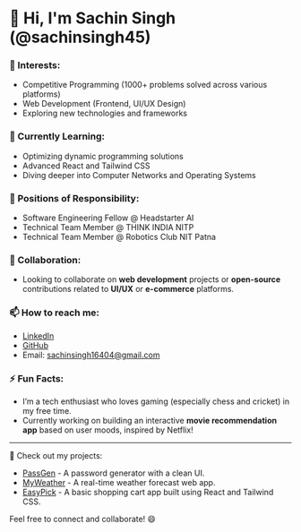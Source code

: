 # 👋 Hi, I'm Sachin Singh (@sachinsingh45)

### 👀 Interests:
- Competitive Programming (1000+ problems solved across various platforms)
- Web Development (Frontend, UI/UX Design)
- Exploring new technologies and frameworks

### 🌱 Currently Learning:
- Optimizing dynamic programming solutions
- Advanced React and Tailwind CSS
- Diving deeper into Computer Networks and Operating Systems

### 💼 Positions of Responsibility:
- Software Engineering Fellow @ Headstarter AI
- Technical Team Member @ THINK INDIA NITP
- Technical Team Member @ Robotics Club NIT Patna

### 💞️ Collaboration:
- Looking to collaborate on **web development** projects or **open-source** contributions related to **UI/UX** or **e-commerce** platforms.

### 📫 How to reach me:
- [LinkedIn](https://www.linkedin.com/in/sachinsingh45)
- [GitHub](https://github.com/sachinsingh45)
- Email: sachinsingh16404@gmail.com

### ⚡ Fun Facts:
- I’m a tech enthusiast who loves gaming (especially chess and cricket) in my free time.
- Currently working on building an interactive **movie recommendation app** based on user moods, inspired by Netflix!

---

🌟 Check out my projects:
- [PassGen](https://github.com/sachinsingh45/PassGen) - A password generator with a clean UI.
- [MyWeather](https://github.com/sachinsingh45/MyWeather) - A real-time weather forecast web app.
- [EasyPick](https://github.com/sachinsingh45/EasyPick) - A basic shopping cart app built using React and Tailwind CSS.

Feel free to connect and collaborate! 😄
